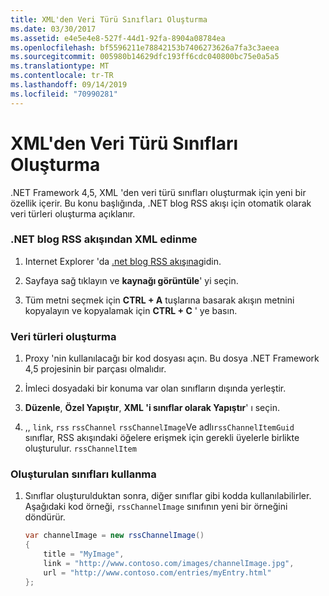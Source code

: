 ```yaml
---
title: XML'den Veri Türü Sınıfları Oluşturma
ms.date: 03/30/2017
ms.assetid: e4e5e4e8-527f-44d1-92fa-8904a08784ea
ms.openlocfilehash: bf5596211e78842153b7406273626a7fa3c3aeea
ms.sourcegitcommit: 005980b14629dfc193ff6cdc040800bc75e0a5a5
ms.translationtype: MT
ms.contentlocale: tr-TR
ms.lasthandoff: 09/14/2019
ms.locfileid: "70990281"
---
```

# <a name="generating-data-type-classes-from-xml"></a>XML'den Veri Türü Sınıfları Oluşturma
.NET Framework 4,5, XML 'den veri türü sınıfları oluşturmak için yeni bir özellik içerir. Bu konu başlığında, .NET blog RSS akışı için otomatik olarak veri türleri oluşturma açıklanır.  
  
### <a name="obtaining-the-xml-from-the-net-blog-rss-feed"></a>.NET blog RSS akışından XML edinme  
  
1. Internet Explorer 'da [.net blog RSS akışına](https://devblogs.microsoft.com/dotnet/feed/)gidin.  
  
2. Sayfaya sağ tıklayın ve **kaynağı görüntüle**' yi seçin.  
  
3. Tüm metni seçmek için **CTRL + A** tuşlarına basarak akışın metnini kopyalayın ve kopyalamak için **CTRL + C** ' ye basın.  
  
### <a name="creating-the-data-types"></a>Veri türleri oluşturma  
  
1. Proxy 'nin kullanılacağı bir kod dosyası açın. Bu dosya .NET Framework 4,5 projesinin bir parçası olmalıdır.  
  
2. İmleci dosyadaki bir konuma var olan sınıfların dışında yerleştir.  
  
3. **Düzenle**, **Özel Yapıştır**, **XML 'i sınıflar olarak Yapıştır**' ı seçin.  
  
4. ,, `link`, `rss` `rssChannel` `rssChannelImage`Ve adlı`rssChannelItemGuid` sınıflar, RSS akışındaki öğelere erişmek için gerekli üyelerle birlikte oluşturulur. `rssChannelItem`  
  
### <a name="using-the-generated-classes"></a>Oluşturulan sınıfları kullanma  
  
1. Sınıflar oluşturulduktan sonra, diğer sınıflar gibi kodda kullanılabilirler. Aşağıdaki kod örneği, `rssChannelImage` sınıfının yeni bir örneğini döndürür.  
  
    ```csharp  
    var channelImage = new rssChannelImage()   
    {   
        title = "MyImage",   
        link = "http://www.contoso.com/images/channelImage.jpg",   
        url = "http://www.contoso.com/entries/myEntry.html"   
    };  
    ```
